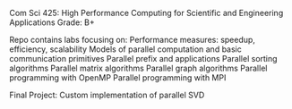 Com Sci 425: High Performance Computing for Scientific and Engineering Applications
Grade: B+

Repo contains labs focusing on:
Performance measures: speedup, efficiency, scalability
Models of parallel computation and basic communication primitives
Parallel prefix and applications
Parallel sorting algorithms
Parallel matrix algorithms
Parallel graph algorithms
Parallel programming with OpenMP
Parallel programming with MPI

Final Project:
Custom implementation of parallel SVD
